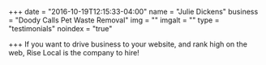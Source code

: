 +++
date = "2016-10-19T12:15:33-04:00"
name = "Julie Dickens"
business = "Doody Calls Pet Waste Removal"
img = ""
imgalt = ""
type = "testimonials"
noindex = "true"

+++
If you want to drive business to your website, and rank high on the web, Rise Local is the company to hire!

<!--more-->
